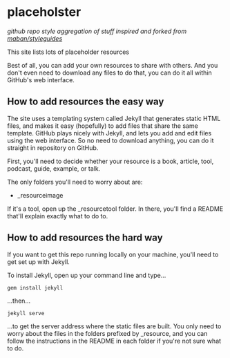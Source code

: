 # placeholster

_github repo style aggregation of stuff inspired and forked from [maban/styleguides](https://github.com/maban/styleguides)_

This site lists lots of placeholder resources

Best of all, you can add your own resources to share with others. And you don't even need to download any files to do that, you can do it all within GitHub's web interface.

## How to add resources the easy way

The site uses a templating system called Jekyll that generates static HTML files, and makes it easy (hopefully) to add files that share the same template. GitHub plays nicely with Jekyll, and lets you add and edit files using the web interface. So no need to download anything, you can do it straight in repository on GitHub.

First, you'll need to decide whether your resource is a book, article, tool, podcast, guide, example, or talk.

The only folders you'll need to worry about are:

* _resourceimage

If it's a tool, open up the _resourcetool folder. In there, you'll find a README that'll explain exactly what to do to.

## How to add resources the hard way

If you want to get this repo running locally on your machine, you'll need to get set up with Jekyll.

To install Jekyll, open up your command line and type…

```
gem install jekyll
```

…then…

```
jekyll serve
```

…to get the server address where the static files are built. You only need to worry about the files in the folders prefixed by _resource, and you can follow the instructions in the README in each folder if you're not sure what to do.

